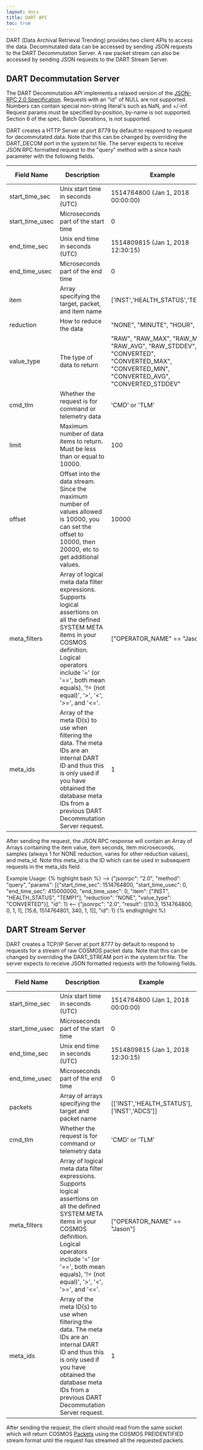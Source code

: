 ```yaml
---
layout: docs
title: DART API
toc: true
---
```


DART (Data Archival Retrieval Trending) provides two client APIs to access the data. Decommutated data can be accessed by sending JSON requests to the DART Decommutation Server. A raw packet stream can also be accessed by sending JSON requests to the DART Stream Server.

## DART Decommutation Server

The DART Decommutation API implements a relaxed version of the [JSON-RPC 2.0 Specification](http://www.jsonrpc.org/specification). Requests with an "id" of NULL are not supported. Numbers can contain special non-string literal's such as NaN, and +/-inf. Request params must be specified by-position, by-name is not supported. Section 6 of the spec, Batch Operations, is not supported.

DART creates a HTTP Server at port 8779 by default to respond to request for decommutated data. Note that this can be changed by overriding the DART_DECOM port in the system.txt file. The server expects to receive JSON RPC formatted request to the "query" method with a since hash parameter with the following fields.

| Field Name      | Description                                                                                                                                                                                                                                       | Example                                                                                                                                  | Required (Default) |
| --------------- | ------------------------------------------------------------------------------------------------------------------------------------------------------------------------------------------------------------------------------------------------- | ---------------------------------------------------------------------------------------------------------------------------------------- | ------------------ |
| start_time_sec  | Unix start time in seconds (UTC)                                                                                                                                                                                                                  | 1514764800 (Jan 1, 2018 00:00:00)                                                                                                        | Yes                |
| start_time_usec | Microseconds part of the start time                                                                                                                                                                                                               | 0                                                                                                                                        | Yes                |
| end_time_sec    | Unix end time in seconds (UTC)                                                                                                                                                                                                                    | 1514809815 (Jan 1, 2018 12:30:15)                                                                                                        | Yes                |
| end_time_usec   | Microseconds part of the end time                                                                                                                                                                                                                 | 0                                                                                                                                        | Yes                |
| item            | Array specifying the target, packet, and item name                                                                                                                                                                                                | ['INST','HEALTH_STATUS','TEMP1']                                                                                                         | Yes                |
| reduction       | How to reduce the data                                                                                                                                                                                                                            | "NONE", "MINUTE", "HOUR", "DAY"                                                                                                          | Yes                |
| value_type      | The type of data to return                                                                                                                                                                                                                        | "RAW", "RAW_MAX", "RAW_MIN", "RAW_AVG", "RAW_STDDEV", "CONVERTED", "CONVERTED_MAX", "CONVERTED_MIN", "CONVERTED_AVG", "CONVERTED_STDDEV" | Yes                |
| cmd_tlm         | Whether the request is for command or telemetry data                                                                                                                                                                                              | 'CMD' or 'TLM'                                                                                                                           | No ('TLM')         |
| limit           | Maximum number of data items to return. Must be less than or equal to 10000.                                                                                                                                                                      | 100                                                                                                                                      | No (10000)         |
| offset          | Offset into the data stream. Since the maximum number of values allowed is 10000, you can set the offset to 10000, then 20000, etc to get additional values.                                                                                      | 10000                                                                                                                                    | No (0)             |
| meta_filters    | Array of logical meta data filter expressions. Supports logical assertions on all the defined SYSTEM META items in your COSMOS definition. Logical operators include '=' (or '==', both mean equals), '!= (not equal)', '>', '<', '>=', and '<='. | ["OPERATOR_NAME" == "Jason"]                                                                                                             | No ([])            |
| meta_ids        | Array of the meta ID(s) to use when filtering the data. The meta IDs are an internal DART ID and thus this is only used if you have obtained the database meta IDs from a previous DART Decommutation Server request.                             | 1                                                                                                                                        | No ([])            |

After sending the request, the JSON RPC response will contain an Array of Arrays containing the item value, item seconds, item microseconds, samples (always 1 for NONE reduction, varies for other reduction values), and meta_id. Note this meta_id is the ID which can be used in subsequent requests in the meta_ids field.

Example Usage:
{% highlight bash %}
--> {"jsonrpc": "2.0", "method": "query", "params": [{"start_time_sec": 1514764800, "start_time_usec": 0, "end_time_sec": 415000000, "end_time_usec": 0, "item": ["INST", "HEALTH_STATUS", "TEMP1"], "reduction": "NONE", "value_type": "CONVERTED"}], "id": 1}
<-- {"jsonrpc": "2.0", "result": [[10.3, 1514764800, 0, 1, 1], [15.6, 1514764801, 340, 1, 1]], "id": 1}
{% endhighlight %}

## DART Stream Server

DART creates a TCP/IP Server at port 8777 by default to respond to requests for a stream of raw COSMOS packet data. Note that this can be changed by overriding the DART_STREAM port in the system.txt file. The server expects to receive JSON formatted requests with the following fields.

| Field Name      | Description                                                                                                                                                                                                                                       | Example                                     | Required (Default) |
| --------------- | ------------------------------------------------------------------------------------------------------------------------------------------------------------------------------------------------------------------------------------------------- | ------------------------------------------- | ------------------ |
| start_time_sec  | Unix start time in seconds (UTC)                                                                                                                                                                                                                  | 1514764800 (Jan 1, 2018 00:00:00)           | Yes                |
| start_time_usec | Microseconds part of the start time                                                                                                                                                                                                               | 0                                           | Yes                |
| end_time_sec    | Unix end time in seconds (UTC)                                                                                                                                                                                                                    | 1514809815 (Jan 1, 2018 12:30:15)           | Yes                |
| end_time_usec   | Microseconds part of the end time                                                                                                                                                                                                                 | 0                                           | Yes                |
| packets         | Array of arrays specifying the target and packet name                                                                                                                                                                                             | [['INST','HEALTH_STATUS'], ['INST','ADCS']] | No (All Packets)   |
| cmd_tlm         | Whether the request is for command or telemetry data                                                                                                                                                                                              | 'CMD' or 'TLM'                              | No ('TLM')         |
| meta_filters    | Array of logical meta data filter expressions. Supports logical assertions on all the defined SYSTEM META items in your COSMOS definition. Logical operators include '=' (or '==', both mean equals), '!= (not equal)', '>', '<', '>=', and '<='. | ["OPERATOR_NAME" == "Jason"]                | No ([])            |
| meta_ids        | Array of the meta ID(s) to use when filtering the data. The meta IDs are an internal DART ID and thus this is only used if you have obtained the database meta IDs from a previous DART Decommutation Server request.                             | 1                                           | No ([])            |

After sending the request, the client should read from the same socket which will return COSMOS [Packets](/docs/v4/packet-class) using the COSMOS PREIDENTIFIED stream format until the request has streamed all the requested packets.

